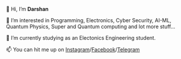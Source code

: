 👋 Hi, I’m <b>Darshan</b>

👀 I’m interested in Programming, Electronics, Cyber Security, AI-ML, Quantum Physics, Super and Quantum computing and lot more stuff...

🌱 I’m currently studying as an Electonics Engineering student.

📫 You can hit me up on [Instagram](https://instagram.com/thisisthedarshan)/[Facebook](https://facebook.com/thisisthedarshan)/[Telegram](https://t.me/thisisthedarshan)

